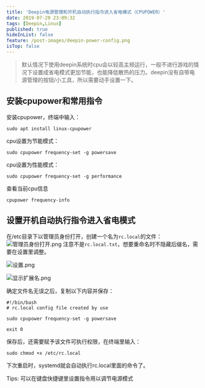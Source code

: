 ```yaml
---
title: 'Deepin电源管理和开机自动执行指令进入省电模式（CPUPOWER）'
date: 2019-07-20 23:09:32
tags: [Deepin,Linux]
published: true
hideInList: false
feature: /post-images/deepin-power-config.png
isTop: false
---
```

> 默认情况下使用deepin系统时cpu会以较高主频运行，一般不进行游戏的情况下设置成省电模式更加节能，也能降低散热的压力。deepin没有自带电源管理的按钮/小工具，所以需要动手设置一下。

## 安装cpupower和常用指令

安装cpupower，终端中输入：

```
sudo apt install linux-cpupower
```

cpu设置为节能模式：

```
sudo cpupower frequency-set -g powersave
```

cpu设置为性能模式：

```
sudo cpupower frequency-set -g performance
```

查看当前cpu信息
```
cpupower frequency-info
```

## 设置开机自动执行指令进入省电模式

在/etc目录下以管理员身份打开，创建一个名为`rc.local`的文件：
![管理员身份打开.png](https://gitee.com/Purple-CSGO/Purp1e-Image-Hosting/raw/master/20200329230945.png)
注意不是`rc.local.txt`，想要重命名时不隐藏后缀名，需要在设置里调整。

![设置.png](https://gitee.com/Purple-CSGO/Purp1e-Image-Hosting/raw/master/20200329230955.png)

![显示扩展名.png](https://gitee.com/Purple-CSGO/Purp1e-Image-Hosting/raw/master/20200329231026.png)

确定文件名无误之后，复制以下内容并保存：
```
#!/bin/bash
# rc.local config file created by use

sudo cpupower frequency-set -g powersave

exit 0
```

保存后，还需要赋予该文件可执行权限，在终端里输入：

```
sudo chmod +x /etc/rc.local
```

下次重启时，systemd就会自动执行rc.local里面的命令了。

Tips: 可以在键盘快捷键里设置指令用以调节电源模式

